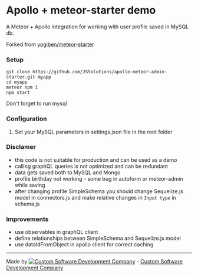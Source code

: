 Apollo + meteor-starter demo
==============

A Meteor + Apollo integration for working with user profile saved in MySQL db.

Forked from [yogiben/meteor-starter](https://github.com/yogiben/meteor-starter)

### Setup ####

```
git clone https://github.com/JSSolutions/apollo-meteor-admin-starter.git myapp
cd myapp
meteor npm i
npm start

```
Don't forget to run mysql

### Configuration ###

1) Set your MySQL parameters in settings.json file in the root folder

### Disclamer ###

- this code is not suitable for production and can be used as a demo
- calling graphQL queries is not optimized and can be redundant
- data gets saved both to MySQL and Mongo
- profile birthday not working - some bug in autoform or meteor-admin while saving
- after changing profile SimpleSchema you should change Sequelize.js
model in connectors.js and make relative changes in ```Input type``` in schema.js

### Improvements ###
- use observables in graphQL client
- define relationships between SimpleSchema and Sequelize.js model
- use dataIdFromObject in apollo client for correct caching

-------------

Made by [![Custom Software Development Company](https://s3-eu-west-1.amazonaws.com/jssolutions/github/jss_xs.png)](http://jssolutionsdev.com/?github=Databazel) - [Custom Software Development Company](http://jssolutionsdev.com/?github=Databazel)
